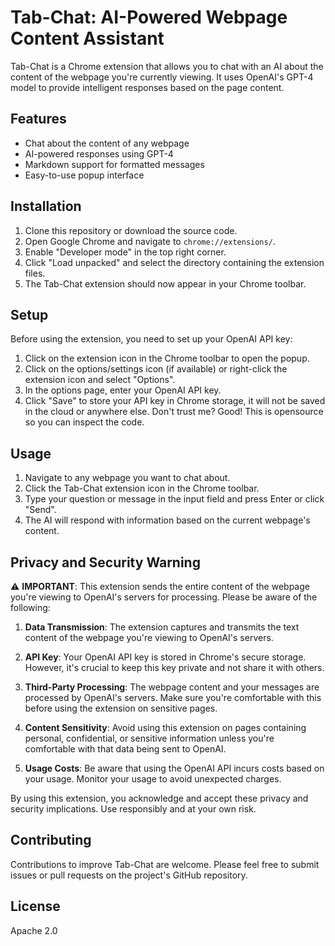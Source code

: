 # Tab-Chat: AI-Powered Webpage Content Assistant

Tab-Chat is a Chrome extension that allows you to chat with an AI about the content of the webpage you're currently viewing. It uses OpenAI's GPT-4 model to provide intelligent responses based on the page content.

## Features

- Chat about the content of any webpage
- AI-powered responses using GPT-4
- Markdown support for formatted messages
- Easy-to-use popup interface

## Installation

1. Clone this repository or download the source code.
2. Open Google Chrome and navigate to `chrome://extensions/`.
3. Enable "Developer mode" in the top right corner.
4. Click "Load unpacked" and select the directory containing the extension files.
5. The Tab-Chat extension should now appear in your Chrome toolbar.

## Setup

Before using the extension, you need to set up your OpenAI API key:

1. Click on the extension icon in the Chrome toolbar to open the popup.
2. Click on the options/settings icon (if available) or right-click the extension icon and select "Options".
3. In the options page, enter your OpenAI API key.
4. Click "Save" to store your API key in Chrome storage, it will not be saved in the cloud or anywhere else. Don't trust me? Good! This is opensource so you can inspect the code.

## Usage

1. Navigate to any webpage you want to chat about.
2. Click the Tab-Chat extension icon in the Chrome toolbar.
3. Type your question or message in the input field and press Enter or click "Send".
4. The AI will respond with information based on the current webpage's content.

## Privacy and Security Warning

⚠️ **IMPORTANT**: This extension sends the entire content of the webpage you're viewing to OpenAI's servers for processing. Please be aware of the following:

1. **Data Transmission**: The extension captures and transmits the text content of the webpage you're viewing to OpenAI's servers.

2. **API Key**: Your OpenAI API key is stored in Chrome's secure storage. However, it's crucial to keep this key private and not share it with others.

3. **Third-Party Processing**: The webpage content and your messages are processed by OpenAI's servers. Make sure you're comfortable with this before using the extension on sensitive pages.

4. **Content Sensitivity**: Avoid using this extension on pages containing personal, confidential, or sensitive information unless you're comfortable with that data being sent to OpenAI.

5. **Usage Costs**: Be aware that using the OpenAI API incurs costs based on your usage. Monitor your usage to avoid unexpected charges.

By using this extension, you acknowledge and accept these privacy and security implications. Use responsibly and at your own risk.

## Contributing

Contributions to improve Tab-Chat are welcome. Please feel free to submit issues or pull requests on the project's GitHub repository.

## License

Apache 2.0

